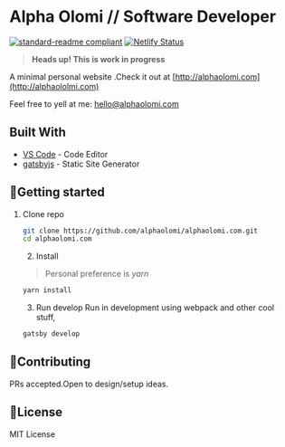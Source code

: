 # Alpha Olomi // Software Developer

[![standard-readme compliant](https://img.shields.io/badge/readme%20style-standard-brightgreen.svg?style=flat-square)](https://github.com/RichardLitt/standard-readme)
[![Netlify Status](https://api.netlify.com/api/v1/badges/87e910bd-1c88-4148-bd65-837077b263e4/deploy-status)](https://app.netlify.com/sites/alphaolomi/deploys)

> **Heads up! This is work in progress**

A minimal personal website .Check it out at [http://alphaolomi.com](http://alphaololmi.com)

Feel free to yell at me: [hello@alphaolomi.com](hello@alphaolomi.com)

## Built With

* [VS Code](https://code.visualstudio.com/) - Code Editor
* [gatsbyjs](https://www.gatsbyjs.org/starters/gatsbyjs/gatsby-starter-default/) - Static Site Generator

## 🚀Getting started

1. Clone repo
    
    ```bash
    git clone https://github.com/alphaolomi/alphaolomi.com.git
    cd alphaolomi.com
    ```
    2. Install
    > Personal preference is *yarn*

    ```bash
    yarn install
    ```


    3. Run develop
    Run in development using webpack and other cool stuff,
    ```bash
    gatsby develop
    ```

## 🤝Contributing

PRs accepted.Open to design/setup ideas.

## 📃License

MIT License
